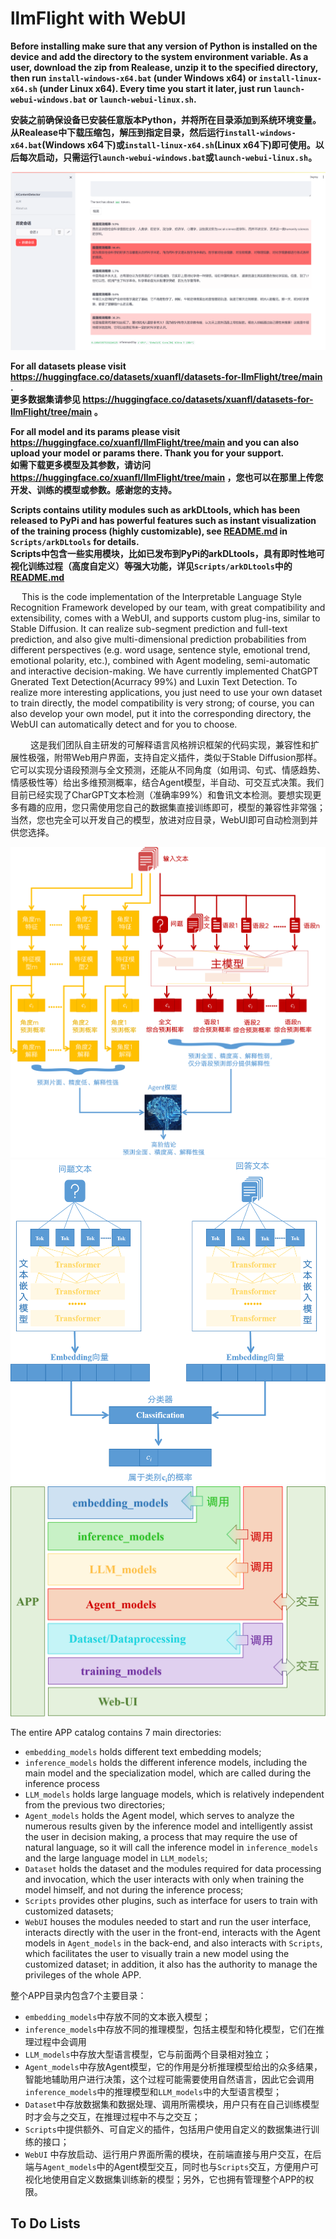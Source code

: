 # llmFlight with WebUI

**Before installing make sure that any version of Python is installed on the device and add the directory to the system environment variable. As a user, download the zip from Realease, unzip it to the specified directory, then run `install-windows-x64.bat` (under Windows x64) or `install-linux-x64.sh` (under Linux x64). Every time you start it later, just run `launch-webui-windows.bat` or `launch-webui-linux.sh`.**    

**安装之前确保设备已安装任意版本Python，并将所在目录添加到系统环境变量。从Realease中下载压缩包，解压到指定目录，然后运行`install-windows-x64.bat`(Windows x64下)或`install-linux-x64.sh`(Linux x64下)即可使用。以后每次启动，只需运行`launch-webui-windows.bat`或`launch-webui-linux.sh`。**

!['WebUI'](webui.png)

**For all datasets please visit https://huggingface.co/datasets/xuanfl/datasets-for-llmFlight/tree/main .**  
**更多数据集请参见 https://huggingface.co/datasets/xuanfl/datasets-for-llmFlight/tree/main 。**  

**For all model and its params please visit https://huggingface.co/xuanfl/llmFlight/tree/main and you can also upload your model or params there. Thank you for your support.**  
**如需下载更多模型及其参数，请访问 https://huggingface.co/xuanfl/llmFlight/tree/main ，您也可以在那里上传您开发、训练的模型或参数。感谢您的支持。**  

**Scripts contains utility modules such as arkDLtools, which has been released to PyPi and has powerful features such as instant visualization of the training process (highly customizable), see [README.md](https://github.com/arkhubs/llmFlight/tree/main/Scripts/arkDLtools) in `Scripts/arkDLtools` for details.**  
**Scripts中包含一些实用模块，比如已发布到PyPi的arkDLtools，具有即时性地可视化训练过程（高度自定义）等强大功能，详见`Scripts/arkDLtools`中的[README.md](https://github.com/arkhubs/llmFlight/tree/main/Scripts/arkDLtools)**  

&ensp;&ensp; This is the code implementation of the Interpretable Language Style Recognition Framework developed by our team, with great compatibility and extensibility, comes with a WebUI, and supports custom plug-ins, similar to Stable Diffusion. It can realize sub-segment prediction and full-text prediction, and also give multi-dimensional prediction probabilities from different perspectives (e.g. word usage, sentence style, emotional trend, emotional polarity, etc.), combined with Agent modeling, semi-automatic and interactive decision-making. We have currently implemented ChatGPT Gnerated Text Detection(Acurracy 99%) and Luxin Text Detection. To realize more interesting applications, you just need to use your own dataset to train directly, the model compatibility is very strong; of course, you can also develop your own model, put it into the corresponding directory, the WebUI can automatically detect and for you to choose.

&emsp;&emsp; 这是我们团队自主研发的可解释语言风格辨识框架的代码实现，兼容性和扩展性极强，附带Web用户界面，支持自定义插件，类似于Stable Diffusion那样。它可以实现分语段预测与全文预测，还能从不同角度（如用词、句式、情感趋势、情感极性等）给出多维预测概率，结合Agent模型，半自动、可交互式决策。我们目前已经实现了CharGPT文本检测（准确率99%）和鲁讯文本检测。要想实现更多有趣的应用，您只需使用您自己的数据集直接训练即可，模型的兼容性非常强；当然，您也完全可以开发自己的模型，放进对应目录，WebUI即可自动检测到并供您选择。

!['entire_framework'](./entire_framework.png)
!['main_model_framework'](./main_model_framework.png)
!['dirs'](./dirs.png)

The entire APP catalog contains 7 main directories:
- `embedding_models` holds different text embedding models;
- `inference_models` holds the different inference models, including the main model and the specialization model, which are called during the inference process
- `LLM_models` holds large language models, which is relatively independent from the previous two directories;
- `Agent_models` holds the Agent model, which serves to analyze the numerous results given by the inference model and intelligently assist the user in decision making, a process that may require the use of natural language, so it will call the inference model in `inference_models` and the large language model in `LLM_models`;
- `Dataset` holds the dataset and the modules required for data processing and invocation, which the user interacts with only when training the model himself, and not during the inference process;
- `Scripts` provides other plugins, such as interface for users to train with customized datasets;  
- `WebUI` houses the modules needed to start and run the user interface, interacts directly with the user in the front-end, interacts with the Agent models in `Agent_models` in the back-end, and also interacts with `Scripts`, which facilitates the user to visually train a new model using the customized dataset; in addition, it also has the authority to manage the privileges of the whole APP.

整个APP目录内包含7个主要目录：
- `embedding_models`中存放不同的文本嵌入模型；
- `inference_models`中存放不同的推理模型，包括主模型和特化模型，它们在推理过程中会调用
- `LLM_models`中存放大型语言模型，它与前面两个目录相对独立；
- `Agent_models`中存放Agent模型，它的作用是分析推理模型给出的众多结果，智能地辅助用户进行决策，这个过程可能需要使用自然语言，因此它会调用`inference_models`中的推理模型和`LLM_models`中的大型语言模型；
- `Dataset`中存放数据集和数据处理、调用所需模块，用户只有在自己训练模型时才会与之交互，在推理过程中不与之交互；
- `Scripts`中提供额外、可自定义的插件，包括用户使用自定义的数据集进行训练的接口；
- `WebUI` 中存放启动、运行用户界面所需的模块，在前端直接与用户交互，在后端与`Agent_models`中的Agent模型交互，同时也与`Scripts`交互，方便用户可视化地使用自定义数据集训练新的模型；另外，它也拥有管理整个APP的权限。

To Do Lists
- 